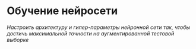 # Обучение нейросети

_Настроить архитектуру и гипер-параметры нейронной сети так, чтобы достичь максимальной точности на аугментированной тестовой выборке_
